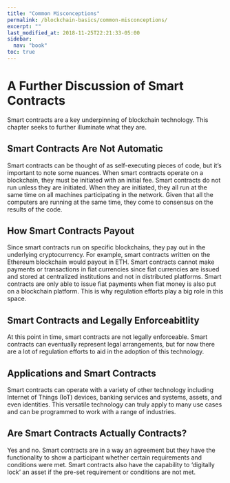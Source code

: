 ```yaml
---
title: "Common Misconceptions"
permalink: /blockchain-basics/common-misconceptions/
excerpt: ""
last_modified_at: 2018-11-25T22:21:33-05:00
sidebar:
  nav: "book"
toc: true
---
```


# A Further Discussion of Smart Contracts

Smart contracts are a key underpinning of blockchain technology. This chapter seeks to further illuminate what they are.

## Smart Contracts Are Not Automatic

Smart contracts can be thought of as self-executing pieces of code, but it’s important to note some nuances. When smart contracts operate on a blockchain, they must be initiated with an initial fee. Smart contracts do not run unless they are initiated. When they are initiated, they all run at the same time on all machines participating in the network. Given that all the computers are running at the same time, they come to consensus on the results of the code.

## How Smart Contracts Payout

Since smart contracts run on specific blockchains, they pay out in the underlying cryptocurrency. For example, smart contracts written on the Ethereum blockchain would payout in ETH. Smart contracts cannot make payments or transactions in fiat currencies since fiat currencies are issued and stored at centralized institutions and not in distributed platforms. Smart contracts are only able to issue fiat payments when fiat money is also put on a blockchain platform. This is why regulation efforts play a big role in this space.

## Smart Contracts and Legally Enforceabitlity

At this point in time, smart contracts are not legally enforceable. Smart contracts can eventually represent legal arrangements, but for now there are a lot of regulation efforts to aid in the adoption of this technology.

## Applications and Smart Contracts

Smart contracts can operate with a variety of other technology including Internet of Things \(IoT\) devices, banking services and systems, assets, and even identities. This versatile technology can truly apply to many use cases and can be programmed to work with a range of industries.

## Are Smart Contracts Actually Contracts?

Yes and no. Smart contracts are in a way an agreement but they have the functionality to show a participant whether certain requirements and conditions were met. Smart contracts also have the capability to ‘digitally lock’ an asset if the pre-set requirement or conditions are not met.

